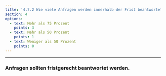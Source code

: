 ```yaml
---
title: '4.7.2 Wie viele Anfragen werden innerhalb der Frist beantwortet?'
section: 4
options:
  - text: Mehr als 75 Prozent
    points: 3
  - text: Mehr als 50 Prozent
    points: 1
  - text: Weniger als 50 Prozent
    points: 0
---
```


---

### Anfragen sollten fristgerecht beantwortet werden.
